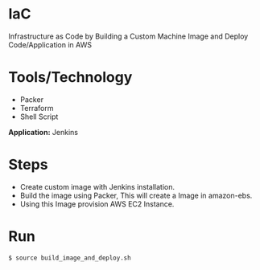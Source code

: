 # IaC

Infrastructure as Code by Building a Custom Machine Image and Deploy Code/Application in AWS

# Tools/Technology

- Packer
- Terraform
- Shell Script

**Application:** Jenkins

# Steps

- Create custom image with Jenkins installation.
- Build the image using Packer, This will create a Image in amazon-ebs.
- Using this Image provision AWS EC2 Instance.


# Run

```
$ source build_image_and_deploy.sh
```


